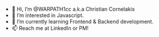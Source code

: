 - 👋 Hi, I’m @WARPATH1cc a.k.a Christian Cornelakis
- 👀 I’m interested in Javascript.
- 🌱 I’m currently learning Frontend & Backend development.
- 📫 Reach me at LinkedIn or PM!

<!---
WARPATH1cc/WARPATH1cc is a ✨ special ✨ repository because its `README.md` (this file) appears on your GitHub profile.
You can click the Preview link to take a look at your changes.
--->
